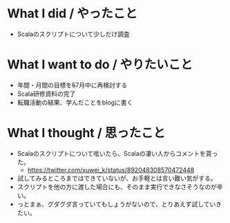 # What I did / やったこと
- Scalaのスクリプトについて少しだけ調査

# What I want to do / やりたいこと
- 年間・月間の目標を~~5~~7月中に再検討する
- Scala研修資料の完了
- 転職活動の結果、学んだことをblogに書く

# What I thought / 思ったこと
- Scalaのスクリプトについて呟いたら、Scalaの凄い人からコメントを貰った。
  - https://twitter.com/xuwei_k/status/892048308570472448
- 試してみるところまではできていないが、お手軽とは言い難い気がする。
- スクリプトを他の方に渡した場合にも、そのまま実行できなさそうなのが辛い。
- っとまぁ、グダグダ言っていてもしょうがないので、とりあえず試していきたい。

